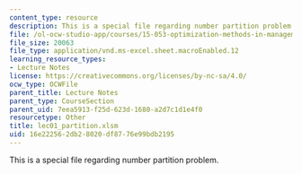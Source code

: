 ```yaml
---
content_type: resource
description: This is a special file regarding number partition problem.
file: /ol-ocw-studio-app/courses/15-053-optimization-methods-in-management-science-spring-2013/16e222562db28020df8776e99bdb2195_lec01_partition.xlsm
file_size: 20063
file_type: application/vnd.ms-excel.sheet.macroEnabled.12
learning_resource_types:
- Lecture Notes
license: https://creativecommons.org/licenses/by-nc-sa/4.0/
ocw_type: OCWFile
parent_title: Lecture Notes
parent_type: CourseSection
parent_uid: 7eea5913-f25d-623d-1680-a2d7c1d1e4f0
resourcetype: Other
title: lec01_partition.xlsm
uid: 16e22256-2db2-8020-df87-76e99bdb2195
---
```

This is a special file regarding number partition problem.